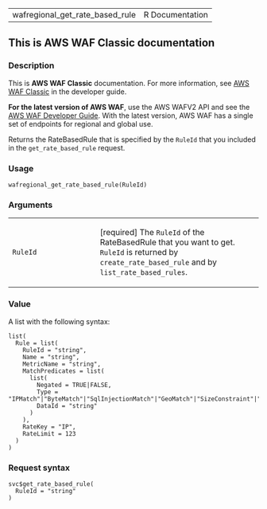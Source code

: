 <table style="width: 100%;">
<tbody>
<tr class="odd">
<td>wafregional_get_rate_based_rule</td>
<td style="text-align: right;">R Documentation</td>
</tr>
</tbody>
</table>

## This is AWS WAF Classic documentation

### Description

This is **AWS WAF Classic** documentation. For more information, see
[AWS WAF
Classic](https://docs.aws.amazon.com/waf/latest/developerguide/classic-waf-chapter.html)
in the developer guide.

**For the latest version of AWS WAF**, use the AWS WAFV2 API and see the
[AWS WAF Developer
Guide](https://docs.aws.amazon.com/waf/latest/developerguide/waf-chapter.html).
With the latest version, AWS WAF has a single set of endpoints for
regional and global use.

Returns the RateBasedRule that is specified by the `RuleId` that you
included in the `get_rate_based_rule` request.

### Usage

    wafregional_get_rate_based_rule(RuleId)

### Arguments

<table>
<colgroup>
<col style="width: 35%" />
<col style="width: 65%" />
</colgroup>
<tbody>
<tr class="odd">
<td><code
id="wafregional_get_rate_based_rule_:_RuleId">RuleId</code></td>
<td><p>[required] The <code>RuleId</code> of the RateBasedRule that you
want to get. <code>RuleId</code> is returned by
<code>create_rate_based_rule</code> and by
<code>list_rate_based_rules</code>.</p></td>
</tr>
</tbody>
</table>

### Value

A list with the following syntax:

    list(
      Rule = list(
        RuleId = "string",
        Name = "string",
        MetricName = "string",
        MatchPredicates = list(
          list(
            Negated = TRUE|FALSE,
            Type = "IPMatch"|"ByteMatch"|"SqlInjectionMatch"|"GeoMatch"|"SizeConstraint"|"XssMatch"|"RegexMatch",
            DataId = "string"
          )
        ),
        RateKey = "IP",
        RateLimit = 123
      )
    )

### Request syntax

    svc$get_rate_based_rule(
      RuleId = "string"
    )
